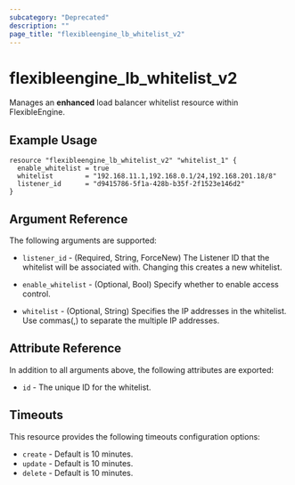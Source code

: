```yaml
---
subcategory: "Deprecated"
description: ""
page_title: "flexibleengine_lb_whitelist_v2"
---
```


# flexibleengine_lb_whitelist_v2

Manages an **enhanced** load balancer whitelist resource within FlexibleEngine.

## Example Usage

```hcl
resource "flexibleengine_lb_whitelist_v2" "whitelist_1" {
  enable_whitelist = true
  whitelist        = "192.168.11.1,192.168.0.1/24,192.168.201.18/8"
  listener_id      = "d9415786-5f1a-428b-b35f-2f1523e146d2"
}
```

## Argument Reference

The following arguments are supported:

* `listener_id` - (Required, String, ForceNew) The Listener ID that the whitelist will be associated with.
  Changing this creates a new whitelist.

* `enable_whitelist` - (Optional, Bool) Specify whether to enable access control.

* `whitelist` - (Optional, String) Specifies the IP addresses in the whitelist. Use commas(,) to separate
  the multiple IP addresses.

## Attribute Reference

In addition to all arguments above, the following attributes are exported:

* `id` - The unique ID for the whitelist.

## Timeouts

This resource provides the following timeouts configuration options:

* `create` - Default is 10 minutes.
* `update` - Default is 10 minutes.
* `delete` - Default is 10 minutes.
